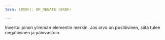 ```yaml
---
term: (0X8F): OP_NEGATE (0X8F)

---
```

Invertoi pinon ylimmän elementin merkin. Jos arvo on positiivinen, siitä tulee negatiivinen ja päinvastoin.